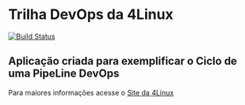 # Trilha DevOps da 4Linux

<!-- Altere a Flag abaixo com sua URL do Travis -->
[![Build Status](https://travis-ci.com/JavaRigamonti/DevOpsLab-HelloWorld.svg?branch=master)](https://travis-ci.com/JavaRigamonti/DevOpsLab-HelloWorld)

## Aplicação criada para exemplificar o Ciclo de uma PipeLine DevOps


Para maiores informações acesse o [Site da 4Linux](https://www.4linux.com.br/cursos/devops)
